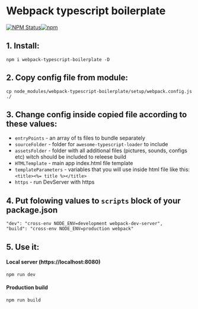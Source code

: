 # Webpack typescript boilerplate</h1></td>

<a href="https://www.npmjs.com/package/webpack-typescript-boilerplate">
    <img alt="NPM Status" src="https://img.shields.io/npm/v/webpack-typescript-boilerplate.svg?style=for-the-badge"><img alt="npm" src="https://img.shields.io/npm/dt/webpack-typescript-boilerplate?style=for-the-badge">
</a>

## 1. Install:

```
npm i webpack-typescript-boilerplate -D
```

## 2. Copy config file from module:

```
cp node_modules/webpack-typescript-boilerplate/setup/webpack.config.js ./
```

## 3. Change config inside copied file according to these values:

- `entryPoints` - an array of ts files to bundle separately
- `sourceFolder` - folder for `awesome-typescript-loader` to include
- `assetsFolder` - folder with all additional files (pictures, sounds, configs etc) witch should be included to releese build
- `HTMLTemplate` - main app index.html file template
- `templateParameters` - variables that you will use inside html file like this: `<title><%= title %></title>`
- `https` - run DevServer with https

## 4. Put folowing values to `scripts` block of your package.json

```
"dev": "cross-env NODE_ENV=development webpack-dev-server",
"build": "cross-env NODE_ENV=production webpack"
```

## 5. Use it:

#### Local server (https://localhost:8080)

```
npm run dev
```

#### Production build

```
npm run build
```
